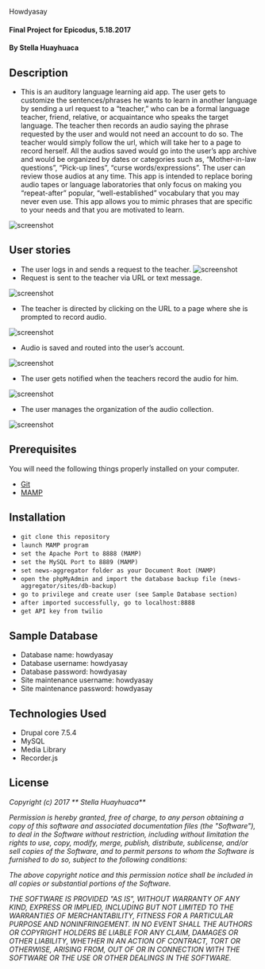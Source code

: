 Howdyasay

#### Final Project for Epicodus, 5.18.2017

#### By Stella Huayhuaca

## Description
* This is an auditory language learning aid app. The user gets to customize the sentences/phrases he wants to learn in another language by sending a url request to a “teacher,” who can be a formal language teacher, friend, relative, or acquaintance who speaks the target language. The teacher then records an audio saying the phrase requested by the user and would not need an account to do so. The teacher would simply follow the url, which will take her to a page to record herself.
All the audios saved would go into the user’s app archive and would be organized by dates or categories such as, “Mother-in-law questions”, “Pick-up lines”, “curse words/expressions”. The user can review those audios at any time.
This app is intended to replace boring audio tapes or language laboratories that only focus on making you “repeat-after” popular, “well-established” vocabulary that you may never even use. This app allows you to mimic phrases that are specific to your needs and that you are motivated to learn.

![screenshot](./sites/screenshots/login.png)

## User stories
* The user logs in and sends a request to the teacher.
![screenshot](./sites/screenshots/request.png)
* Request is sent to the teacher via URL or text message.

![screenshot](./sites/screenshots/text.JPG)

* The teacher is directed by clicking on the URL to a page where she is prompted to record audio.

![screenshot](./sites/screenshots/prompt.png)

* Audio is saved and routed into the user’s account.

![screenshot](./sites/screenshots/collection.png)

* The user gets notified when the teachers record the audio for him.

![screenshot](./sites/screenshots/notified.png)

* The user manages the organization of the audio collection.

![screenshot](./sites/screenshots/search.png)


## Prerequisites
You will need the following things properly installed on your computer.
* [Git](https://git-scm.com/)
* [MAMP](https://www.mamp.info/en/)

## Installation
* `git clone this repository`
* `launch MAMP program`
* `set the Apache Port to 8888 (MAMP)`
* `set the MySQL Port to 8889 (MAMP)`
* `set news-aggregator folder as your Document Root (MAMP)`
* `open the phpMyAdmin and import the database backup file (news-aggregator/sites/db-backup)`
* `go to privilege and create user (see Sample Database section)`
* `after imported successfully, go to localhost:8888`
* `get API key from twilio`

## Sample Database
* Database name: howdyasay
* Database username: howdyasay
* Database password: howdyasay
* Site maintenance username: howdyasay
* Site maintenance password: howdyasay

## Technologies Used
 * Drupal core 7.5.4
 * MySQL
 * Media Library
 * Recorder.js

## License
 _Copyright (c) 2017 ** Stella Huayhuaca**_

 _Permission is hereby granted, free of charge, to any person obtaining a copy
 of this software and associated documentation files (the "Software"), to deal
 in the Software without restriction, including without limitation the rights
 to use, copy, modify, merge, publish, distribute, sublicense, and/or sell
 copies of the Software, and to permit persons to whom the Software is
 furnished to do so, subject to the following conditions:_

 _The above copyright notice and this permission notice shall be included in all
 copies or substantial portions of the Software._

 _THE SOFTWARE IS PROVIDED "AS IS", WITHOUT WARRANTY OF ANY KIND, EXPRESS OR
 IMPLIED, INCLUDING BUT NOT LIMITED TO THE WARRANTIES OF MERCHANTABILITY,
 FITNESS FOR A PARTICULAR PURPOSE AND NONINFRINGEMENT. IN NO EVENT SHALL THE
 AUTHORS OR COPYRIGHT HOLDERS BE LIABLE FOR ANY CLAIM, DAMAGES OR OTHER
 LIABILITY, WHETHER IN AN ACTION OF CONTRACT, TORT OR OTHERWISE, ARISING FROM,
 OUT OF OR IN CONNECTION WITH THE SOFTWARE OR THE USE OR OTHER DEALINGS IN THE
 SOFTWARE._
